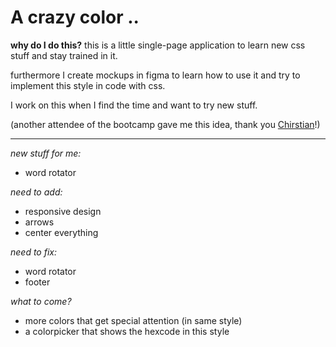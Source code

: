 # A crazy color ..

**why do I do this?**
this is a little single-page application to learn new css stuff and stay trained in it.

furthermore I create mockups in figma to learn how to use it and try to implement this style in code with css.

I work on this when I find the time and want to try new stuff.

(another attendee of the bootcamp gave me this idea, thank you [Chirstian](https://github.com/ChristianMLux)!)

---

_new stuff for me:_

- word rotator

_need to add:_

- responsive design
- arrows
- center everything

_need to fix:_

- word rotator
- footer

_what to come?_

- more colors that get special attention (in same style)
- a colorpicker that shows the hexcode in this style
